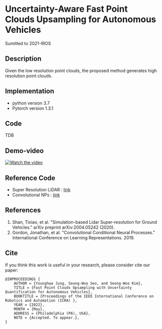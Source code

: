 # Uncertainty-Aware Fast Point Clouds Upsampling for Autonomous Vehicles
Sumitted to 2021-IROS


## Description
Given the low resolution point clouds, the proposed method generates high resolution point clouds.



## Implementation
* python version 3.7
* Pytorch version 1.3.1

## Code
TDB

## Demo-video

[![Watch the video](https://drive.google.com/uc?export=view&id=1ADC9fcRAVKgaO8boYVQ1BMEL9NwslwY4)](https://youtu.be/7HivWBehHOc)

## Reference Code
* Super Resolution LiDAR : [link](https://github.com/RobustFieldAutonomyLab/lidar_super_resolution)
* Convolutional NPs : [link](https://github.com/makora9143/pytorch-convcnp)

## References
1. Shan, Tixiao, et al. "Simulation-based Lidar Super-resolution for Ground Vehicles." arXiv preprint arXiv:2004.05242 (2020).
2. Gordon, Jonathan, et al. "Convolutional Conditional Neural Processes." International Conference on Learning Representations. 2019.


## Cite
If you think this work is useful in your research, please consider cite our paper:
```
@INPROCEEDINGS {
    AUTHOR = {Younghwa Jung, Seung-Woo Seo, and Seong-Woo Kim},
    TITLE = {Fast Point Clouds Upsampling with Uncertainty Quantification for Autonomous Vehicles},
    BOOKTITLE = {Proceedings of the IEEE International Conference on Robotics and Automation (ICRA) },
    YEAR = {2022},
    MONTH = {May},
    ADDRESS = {Philadelphia (PA), USA},
    NOTE = {Accepted. To appear.},
}

```
